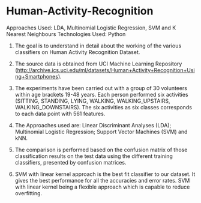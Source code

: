 # Human-Activity-Recognition

Approaches Used: LDA, Multinomial Logistic Regression, SVM and K Nearest Neighbours 
Technologies Used: Python

1) The goal is to understand in detail about the working of the various classifiers on Human Activity Recognition Dataset. 

2) The source data is obtained from UCI Machine Learning Repository (http://archive.ics.uci.edu/ml/datasets/Human+Activity+Recognition+Using+Smartphones). 

3) The experiments have been carried out with a group of 30 volunteers within age brackets 19-48 years. Each person performed six activities (SITTING, STANDING, LYING, WALKING, WALKING_UPSTAIRS, WALKING_DOWNSTAIRS). The six activities as six classes corresponds to each data point with 561 features. 

4) The Approaches used are: Linear Discriminant Analyses (LDA); Multinomial Logistic Regression; Support Vector Machines (SVM) and kNN. 

5) The comparison is performed based on the confusion matrix of those classification results on the test data using the different training classifiers, presented by confusion matrices. 

6) SVM with linear kernel approach is the best fit classifier to our dataset. It gives the best performance for all the accuracies and error rates. SVM with linear kernel being a flexible approach which is capable to reduce overfitting.
